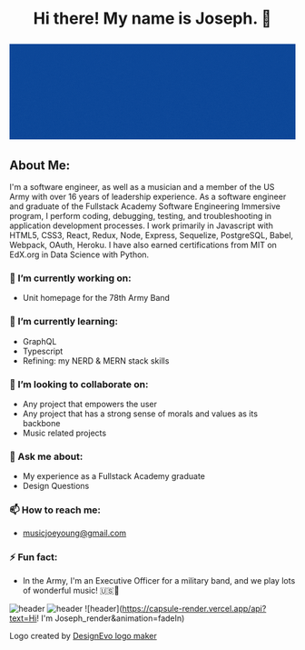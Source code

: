 # <p align="center">Hi there! My name is Joseph. 👋</p>
<p align="center">
  <img  src="/software engineer, fullstack developer, cool person (2).gif" alt=""/>
  </p>

## About Me:
I'm a software engineer, as well as a musician and a member of the US Army with over 16 years of leadership experience. As a software engineer and graduate of the Fullstack Academy Software Engineering Immersive program, I perform coding, debugging, testing, and troubleshooting in application development processes. I work primarily in Javascript with HTML5, CSS3, React, Redux, Node, Express, Sequelize, PostgreSQL, Babel, Webpack, OAuth, Heroku. I have also earned certifications from MIT on EdX.org in Data Science with Python.


### 🔭 I’m currently working on:
- Unit homepage for the 78th Army Band
### 🌱 I’m currently learning:
- GraphQL
- Typescript
- Refining: my NERD & MERN stack skills
### 👯 I’m looking to collaborate on:
- Any project that empowers the user
- Any project that has a strong sense of morals and values as its backbone
- Music related projects
### 💬 Ask me about:
- My experience as a Fullstack Academy graduate
- Design Questions
### 📫 How to reach me:
- musicjoeyoung@gmail.com
### ⚡ Fun fact:
- In the Army, I'm an Executive Officer for a military band, and we play lots of wonderful music! 🇺🇸🎵


![header](https://capsule-render.vercel.app/api?type=rounded&color=gradient&text=%20asdf%20&height=300&fontSize=100&textBg=true)
![header](https://capsule-render.vercel.app/api?text=capsule_render&animation=fadeIn)
![header](https://capsule-render.vercel.app/api?text=Hi! I'm Joseph_render&animation=fadeIn)


<div>Logo created by <a href="https://www.designevo.com/" title="Free Online Logo Maker">DesignEvo logo maker</a></div>
